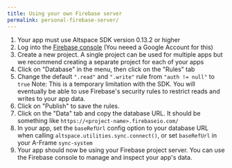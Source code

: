 ```yaml
---
title: Using your own Firebase server
permalink: personal-firebase-server/
---
```


1. Your app must use Altspace SDK version 0.13.2 or higher
1. Log into the [Firebase console](https://console.firebase.google.com/) (You neeed a Google Account for this)
1. Create a new project. A single project can be used for multiple apps but we recommend creating a separate project for each of your apps
1. Click on "Database" in the menu, then click on the "Rules" tab
1. Change the default `".read"` and `".write"` rule from `"auth != null"` to `true`
   Note: This is a temporary limitation with the SDK. You will eventually be able to use Firebase's security rules to restrict reads and writes to your app data.
1. Click on "Publish" to save the rules.
1. Click on the "Data" tab and copy the database URL. It should be something like `https://<project-name>.firebaseio.com/`
1. In your app, set the `baseRefUrl` config option to your database URL when calling `altspace.utilities.sync.connect()`, or set `baseRefUrl` in your A-Frame `sync-system`
1. Your app should now be using your Firebase project server. You can use the Firebase console to manage and inspect your app's data.